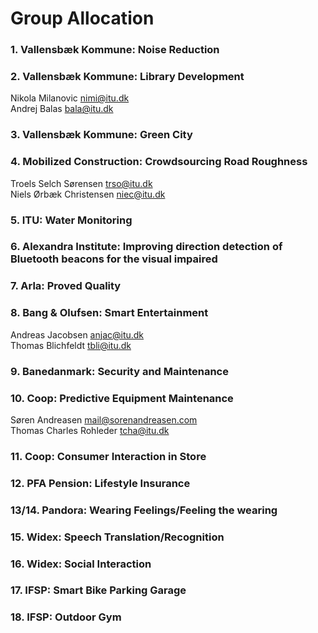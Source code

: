 # Group Allocation


### 1. Vallensbæk Kommune: Noise Reduction
### 2. Vallensbæk Kommune: Library Development
Nikola Milanovic <nimi@itu.dk>  
Andrej Balas <bala@itu.dk>  

### 3. Vallensbæk Kommune: Green City
### 4. Mobilized Construction: Crowdsourcing Road Roughness
Troels Selch Sørensen <trso@itu.dk>  
Niels Ørbæk Christensen <niec@itu.dk>

### 5. ITU: Water Monitoring
### 6. Alexandra Institute: Improving direction detection of Bluetooth beacons for the visual impaired
### 7. Arla: Proved Quality
### 8. Bang & Olufsen: Smart Entertainment
Andreas Jacobsen <anjac@itu.dk>   
Thomas Blichfeldt <tbli@itu.dk>

### 9. Banedanmark: Security and Maintenance
### 10. Coop: Predictive Equipment Maintenance
Søren Andreasen <mail@sorenandreasen.com>  
Thomas Charles Rohleder <tcha@itu.dk>

### 11. Coop: Consumer Interaction in Store
### 12. PFA Pension: Lifestyle Insurance
### 13/14. Pandora: Wearing Feelings/Feeling the wearing
### 15. Widex: Speech Translation/Recognition
### 16. Widex: Social Interaction
### 17. IFSP: Smart Bike Parking Garage
### 18. IFSP: Outdoor Gym
